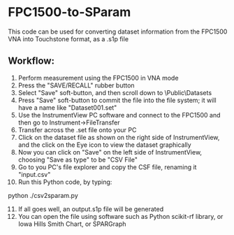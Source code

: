 # FPC1500-to-SParam

This code can be used for converting dataset information from the FPC1500 VNA into Touchstone format, as a .s1p file

## Workflow:

1. Perform measurement using the FPC1500 in VNA mode
2. Press the "SAVE/RECALL" rubber button
3. Select "Save" soft-button, and then scroll down to \Public\Datasets
4. Press "Save" soft-button to commit the file into the file system; it will have a name like "Dataset001.set"
5. Use the InstrumentView PC software and connect to the FPC1500 and then go to Instrument->FileTransfer
6. Transfer across the .set file onto your PC
7. Click on the dataset file as shown on the right side of InstrumentView, and the click on the Eye icon to view the dataset graphically
8. Now you can click on "Save" on the left side of InstrumentView, choosing "Save as type" to be "CSV File"
9. Go to you PC's file explorer and copy the CSF file, renaming it "input.csv"
10. Run this Python code, by typing:   

  python ./csv2sparam.py
         
11. If all goes well, an output.s1p file will be generated
12. You can open the file using software such as Python scikit-rf library, or Iowa Hills Smith Chart, or SPARGraph


